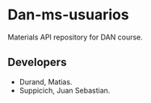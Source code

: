 # Dan-ms-usuarios

Materials API repository for DAN course.

## Developers 

- Durand, Matias. 
- Suppicich, Juan Sebastian.
